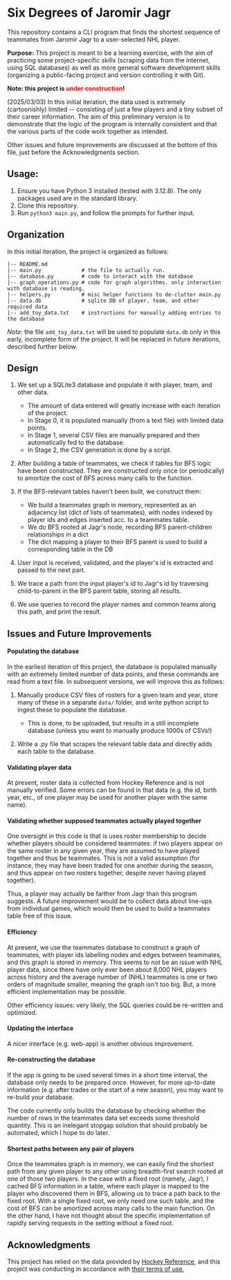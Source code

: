 # Six Degrees of Jaromir Jagr

This repository contains a CLI program that finds the shortest sequence of teammates from Jaromir Jagr to a user-selected NHL player. 

**Purpose:** This project is meant to be a learning exercise, with the aim of practicing some project-specific skills (scraping data from the internet, using SQL databases) as well as more general software development skills (organizing a public-facing project and version controlling it with Git). 

**Note: this project is <font color='red'>under construction</font>!** 

(2025/03/03) In this initial iteration, the data used is extremely (cartoonishly) limited -- consisting of just a few players and a tiny subset of their career information. The aim of this preliminary version is to demonstrate that the logic of the program is internally consistent and that the various parts of the code work together as intended. 

Other issues and future improvements are discussed at the bottom of this file, just before the Acknowledgments section. 

## Usage:

1. Ensure you have Python 3 installed (tested with 3.12.8). The only packages used are in the standard library.
2. Clone this repository.
3. Run `python3 main.py`, and follow the prompts for further input.

## Organization

In this initial iteration, the project is organized as follows:

```
|-- README.md
|-- main.py             # the file to actually run.
|-- database.py         # code to interact with the database
|-- graph_operations.py # code for graph algorithms. only interaction with database is reading.
|-- helpers.py          # misc helper functions to de-clutter main.py
|-- data.db             # sqlite DB of player, team, and other required data
|-- add_toy_data.txt    # instructions for manually adding entries to the database
```

*Note:* the file `add_toy_data.txt` will be used to populate `data.db` only in this early, incomplete form of the project. It will be replaced in future iterations, described further below.

## Design

1. We set up a SQLite3 database and populate it with player, team, and other data.
    * The amount of data entered will greatly increase with each iteration of the project.
    * In Stage 0, it is populated manually (from a text file) with limited data points.
    * In Stage 1, several CSV files are manually prepared and then automatically fed to the database.
    * In Stage 2, the CSV generation is done by a script.

2. After building a table of teammates, we check if tables for BFS logic have been constructed. They are constructed only once (or periodically) to amortize the cost of BFS across many calls to the function.

3. If the BFS-relevant tables haven't been built, we construct them:
    - We build a teammates graph in memory, represented as an adjacency list (dict of lists of teammates), with nodes indexed by player ids and edges inserted acc. to a teammates table.
    - We do BFS rooted at Jagr's node, recording BFS parent-children relationships in a dict
    - The dict mapping a player to their BFS parent is used to build a corresponding table in the DB

4. User input is received, validated, and the player's id is extracted and passed to the next part.

5. We trace a path from the input player's id to Jagr's id by traversing child-to-parent in the BFS parent table, storing all results.

6. We use queries to record the player names and common teams along this path, and print the result.


## Issues and Future Improvements

#### Populating the database

In the earliest iteration of this project, the database is populated manually with an extremely limited number of data points, and these commands are read from a text file. In subsequent versions, we will improve this as follows:
1. Manually produce CSV files of rosters for a given team and year, store many of these in a separate `data/` folder, and write python script to ingest these to populate the database.
    * This is done, to be uploaded, but results in a still incomplete database (unless you want to manually produce 1000s of CSVs!)

2. Write a .py file that scrapes the relevant table data and directly adds each table to the database.

#### Validating player data

At present, roster data is collected from Hockey Reference and is not manually verified. Some errors can be found in that data (e.g. the id, birth year, etc., of one player may be used for another player with the same name).

#### Validating whether supposed teammates actually played together

One oversight in this code is that is uses roster membership to decide whether players should be considered teammates: if two players appear on the same roster in any given year, they are assumed to have played together and thus be teammates. This is not a valid assumption (for instance, they may have been traded for one another during the season, and thus appear on *two* rosters together, despite never having played together).

Thus, a player may actually be farther from Jagr than this program suggests. A future improvement would be to collect data about line-ups from individual games, which would then be used to build a teammates table free of this issue.

#### Efficiency

At present, we use the teammates database to construct a graph of teammates, with player ids labelling nodes and edges between teammates, and this graph is stored in memory. This seems to not be an issue with NHL player data, since there have only ever been about 8,000 NHL players across history and the average number of (NHL) teammates is one or two orders of magnitude smaller, meaning the graph isn't too big. But, a more efficient implementation may be possible. 

Other efficiency issues: very likely, the SQL queries could be re-written and optimized. 


#### Updating the interface

A nicer interface (e.g. web-app) is another obvious improvement.


#### Re-constructing the database

If the app is going to be used several times in a short time interval, the database only needs to be prepared once. However, for more up-to-date information (e.g. after trades or the start of a new season), you may want to re-build your database.

The code currently only builds the database by checking whether the number of rows in the teammates data set exceeds some threshold quantity. This is an inelegant stopgap solution that should probably be automated, which I hope to do later.


#### Shortest paths between any pair of players

Once the teammates graph is in memory, we can easily find the shortest path from any given player to any other using breadth-first search rooted at one of those two players. In the case with a fixed root (namely, Jagr), I cached BFS information in a table, where each player is mapped to the player who discovered them in BFS, allowing us to trace a path back to the fixed root. With a single fixed root, we only need one such table, and the cost of BFS can be amortized across many calls to the main function. On the other hand, I have not thought about the specific implementation of rapidly serving requests in the setting without a fixed root. 


## Acknowledgments

This project has relied on the data provided by [Hockey Reference](https://www.hockey-reference.com), and this project was conducting in accordance with [their terms of use.](https://www.sports-reference.com/data_use.html)
